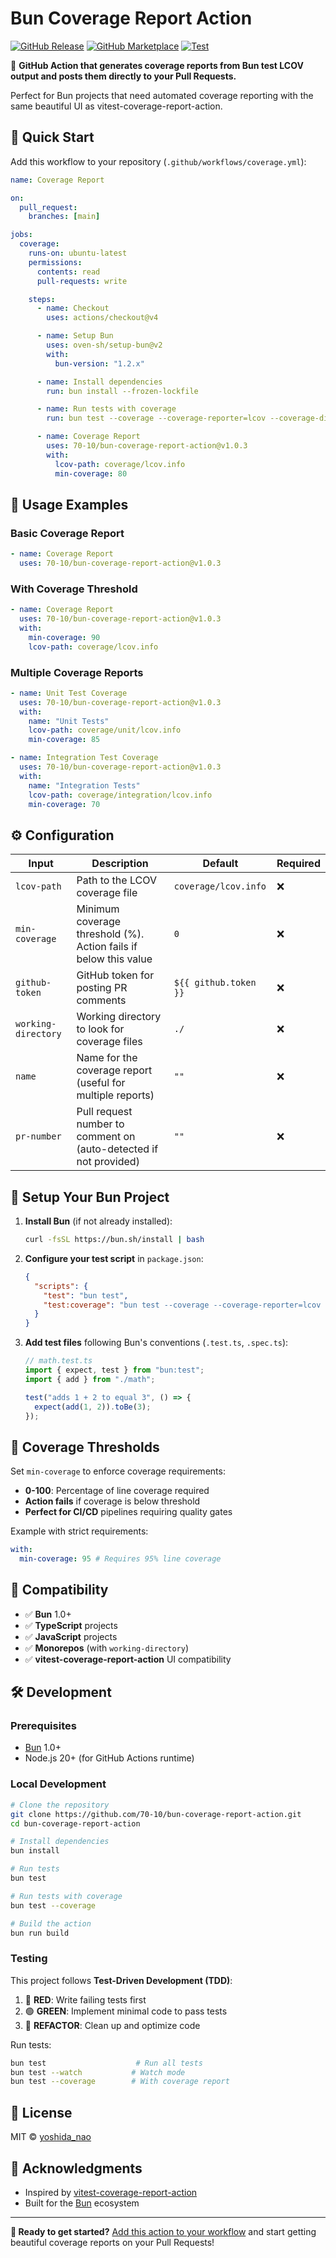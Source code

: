 # Bun Coverage Report Action

[![GitHub Release](https://img.shields.io/github/v/release/70-10/bun-coverage-report-action)](https://github.com/70-10/bun-coverage-report-action/releases)
[![GitHub Marketplace](https://img.shields.io/badge/Marketplace-Bun%20Coverage%20Report-blue.svg)](https://github.com/marketplace/actions/bun-coverage-report)
[![Test](https://github.com/70-10/bun-coverage-report-action/actions/workflows/test.yml/badge.svg)](https://github.com/70-10/bun-coverage-report-action/actions/workflows/test.yml)

🧪 **GitHub Action that generates coverage reports from Bun test LCOV output and posts them directly to your Pull Requests.**

Perfect for Bun projects that need automated coverage reporting with the same beautiful UI as vitest-coverage-report-action.

## 🚀 Quick Start

Add this workflow to your repository (`.github/workflows/coverage.yml`):

```yaml
name: Coverage Report

on:
  pull_request:
    branches: [main]

jobs:
  coverage:
    runs-on: ubuntu-latest
    permissions:
      contents: read
      pull-requests: write

    steps:
      - name: Checkout
        uses: actions/checkout@v4

      - name: Setup Bun
        uses: oven-sh/setup-bun@v2
        with:
          bun-version: "1.2.x"

      - name: Install dependencies
        run: bun install --frozen-lockfile

      - name: Run tests with coverage
        run: bun test --coverage --coverage-reporter=lcov --coverage-dir=coverage

      - name: Coverage Report
        uses: 70-10/bun-coverage-report-action@v1.0.3
        with:
          lcov-path: coverage/lcov.info
          min-coverage: 80
```

## 📖 Usage Examples

### Basic Coverage Report

```yaml
- name: Coverage Report
  uses: 70-10/bun-coverage-report-action@v1.0.3
```

### With Coverage Threshold

```yaml
- name: Coverage Report
  uses: 70-10/bun-coverage-report-action@v1.0.3
  with:
    min-coverage: 90
    lcov-path: coverage/lcov.info
```

### Multiple Coverage Reports

```yaml
- name: Unit Test Coverage
  uses: 70-10/bun-coverage-report-action@v1.0.3
  with:
    name: "Unit Tests"
    lcov-path: coverage/unit/lcov.info
    min-coverage: 85

- name: Integration Test Coverage
  uses: 70-10/bun-coverage-report-action@v1.0.3
  with:
    name: "Integration Tests"
    lcov-path: coverage/integration/lcov.info
    min-coverage: 70
```

## ⚙️ Configuration

| Input               | Description                                                       | Default               | Required |
| ------------------- | ----------------------------------------------------------------- | --------------------- | -------- |
| `lcov-path`         | Path to the LCOV coverage file                                    | `coverage/lcov.info`  | ❌       |
| `min-coverage`      | Minimum coverage threshold (%). Action fails if below this value  | `0`                   | ❌       |
| `github-token`      | GitHub token for posting PR comments                              | `${{ github.token }}` | ❌       |
| `working-directory` | Working directory to look for coverage files                      | `./`                  | ❌       |
| `name`              | Name for the coverage report (useful for multiple reports)        | `""`                  | ❌       |
| `pr-number`         | Pull request number to comment on (auto-detected if not provided) | `""`                  | ❌       |

## 🔧 Setup Your Bun Project

1. **Install Bun** (if not already installed):

   ```bash
   curl -fsSL https://bun.sh/install | bash
   ```

2. **Configure your test script** in `package.json`:

   ```json
   {
     "scripts": {
       "test": "bun test",
       "test:coverage": "bun test --coverage --coverage-reporter=lcov --coverage-dir=coverage"
     }
   }
   ```

3. **Add test files** following Bun's conventions (`.test.ts`, `.spec.ts`):

   ```typescript
   // math.test.ts
   import { expect, test } from "bun:test";
   import { add } from "./math";

   test("adds 1 + 2 to equal 3", () => {
     expect(add(1, 2)).toBe(3);
   });
   ```

## 🎯 Coverage Thresholds

Set `min-coverage` to enforce coverage requirements:

- **0-100**: Percentage of line coverage required
- **Action fails** if coverage is below threshold
- **Perfect for CI/CD** pipelines requiring quality gates

Example with strict requirements:

```yaml
with:
  min-coverage: 95 # Requires 95% line coverage
```

## 🤝 Compatibility

- ✅ **Bun** 1.0+
- ✅ **TypeScript** projects
- ✅ **JavaScript** projects
- ✅ **Monorepos** (with `working-directory`)
- ✅ **vitest-coverage-report-action** UI compatibility

## 🛠️ Development

### Prerequisites

- [Bun](https://bun.sh) 1.0+
- Node.js 20+ (for GitHub Actions runtime)

### Local Development

```bash
# Clone the repository
git clone https://github.com/70-10/bun-coverage-report-action.git
cd bun-coverage-report-action

# Install dependencies
bun install

# Run tests
bun test

# Run tests with coverage
bun test --coverage

# Build the action
bun run build
```

### Testing

This project follows **Test-Driven Development (TDD)**:

1. 🔴 **RED**: Write failing tests first
2. 🟢 **GREEN**: Implement minimal code to pass tests
3. 🔵 **REFACTOR**: Clean up and optimize code

Run tests:

```bash
bun test                    # Run all tests
bun test --watch           # Watch mode
bun test --coverage        # With coverage report
```

## 📄 License

MIT © [yoshida_nao](https://github.com/70-10)

## 🙏 Acknowledgments

- Inspired by [vitest-coverage-report-action](https://github.com/davelosert/vitest-coverage-report-action)
- Built for the [Bun](https://bun.sh) ecosystem

---

**🚀 Ready to get started?** [Add this action to your workflow](#-quick-start) and start getting beautiful coverage reports on your Pull Requests!
